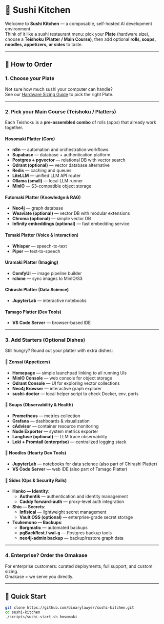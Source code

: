 # 🍣 Sushi Kitchen

Welcome to **Sushi Kitchen** — a composable, self-hosted AI development environment.  
Think of it like a sushi restaurant menu: pick your **Plate** (hardware size),  
choose a **Teishoku (Platter / Main Course)**, then add optional **rolls, soups,  
noodles, appetizers, or sides** to taste.

---

## 🥢 How to Order

### 1. Choose your Plate
Not sure how much sushi your computer can handle?  
See our [Hardware Sizing Guide](docs/plates.md) to pick the right Plate.

---

### 2. Pick your Main Course (Teishoku / Platters)

Each Teishoku is a **pre-assembled combo** of rolls (apps) that already work together.

#### Hosomaki Platter (Core)
- **n8n** — automation and orchestration workflows  
- **Supabase** — database + authentication platform  
- **Postgres + pgvector** — relational DB with vector search  
- **Qdrant (optional)** — vector database alternative  
- **Redis** — caching and queues  
- **LiteLLM** — unified LLM API router  
- **Ollama (small)** — local LLM runner  
- **MinIO** — S3-compatible object storage  

#### Futomaki Platter (Knowledge & RAG)
- **Neo4j** — graph database  
- **Weaviate (optional)** — vector DB with modular extensions  
- **Chroma (optional)** — simple vector DB  
- **Infinity embeddings (optional)** — fast embedding service  

#### Temaki Platter (Voice & Interaction)
- **Whisper** — speech-to-text  
- **Piper** — text-to-speech  

#### Uramaki Platter (Imaging)
- **ComfyUI** — image pipeline builder  
- **rclone** — sync images to MinIO/S3  

#### Chirashi Platter (Data Science)
- **JupyterLab** — interactive notebooks  

#### Tamago Platter (Dev Tools)
- **VS Code Server** — browser-based IDE  

---

### 3. Add Starters (Optional Dishes)

Still hungry? Round out your platter with extra dishes:

#### 🥟 Zensai (Appetizers)
- **Homepage** — simple launchpad linking to all running UIs  
- **MinIO Console** — web console for object storage  
- **Qdrant Console** — UI for exploring vector collections  
- **Neo4j Browser** — interactive graph explorer  
- **sushi-doctor** — local helper script to check Docker, env, ports  

#### 🍲 Soups (Observability & Health)
- **Prometheus** — metrics collection  
- **Grafana** — dashboards & visualization  
- **cAdvisor** — container resource monitoring  
- **Node Exporter** — system metrics exporter  
- **Langfuse (optional)** — LLM trace observability  
- **Loki + Promtail (enterprise)** — centralized logging stack  

#### 🍜 Noodles (Hearty Dev Tools)
- **JupyterLab** — notebooks for data science (also part of Chirashi Platter)  
- **VS Code Server** — web IDE (also part of Tamago Platter)  

#### 🍱 Sides (Ops & Security Rails)
- **Hanko — Identity**:  
  - **Authentik** — authentication and identity management  
  - **Caddy forward-auth** — proxy-level auth integration  
- **Shio — Secrets**:  
  - **Infisical** — lightweight secret management  
  - **Vault OSS (optional)** — enterprise-grade secret storage  
- **Tsukemono — Backups**:  
  - **Borgmatic** — automated backups  
  - **pgBackRest / wal-g** — Postgres backup tools  
  - **neo4j-admin backup** — backup/restore graph data  

---

### 4. Enterprise? Order the Omakase
For enterprise customers: curated deployments, full support, and custom sizing.  
Omakase = we serve you directly.

---

## 🚀 Quick Start

```bash
git clone https://github.com/binarylawyer/sushi-kitchen.git
cd sushi-kitchen
./scripts/sushi-start.sh hosomaki
